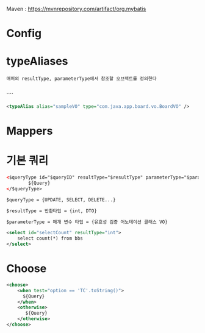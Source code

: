 Maven : https://mvnrepository.com/artifact/org.mybatis

# Config #

# typeAliases #

```매퍼의 resultType, parameterType에서 참조할 오브젝트를 정의한다```

> ```xml
<typeAlias alias="$alias" type="$classPackage" />
````

```xml
<typeAlias alias="sampleVO" type="com.java.app.board.vo.BoardVO" />
```

# Mappers #

# 기본 쿼리 #

```xml
<$queryType id="$queryID" resultType="$resultType" parameterType="$parameterType">
    	${Query}
</$queryType>

$queryType = {UPDATE, SELECT, DELETE...}

$resultType = 반환타입 = {int, DTO}

$parameterType = 매개 변수 타입 = {유효성 검증 어노테이션 클래스 VO}
```

```xml
<select id="selectCount" resultType="int">
    select count(*) from bbs
</select>
```

# Choose #

```xml
<choose>
    <when test="option == 'TC'.toString()">
      ${Query}
    </when>
    <otherwise>
       ${Query}
    </otherwise>
</choose>
```
